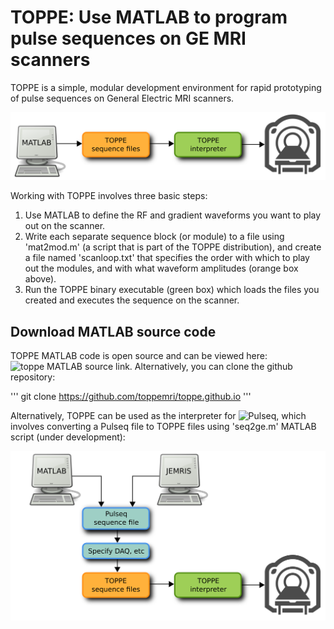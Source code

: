 # TOPPE: Use MATLAB to program pulse sequences on GE MRI scanners

TOPPE is a simple, modular development environment for rapid prototyping of pulse sequences on General Electric MRI scanners.

![TOPPE workflow](/figs/workflow.png)

Working with TOPPE involves three basic steps:

1. Use MATLAB to define the RF and gradient waveforms you want to play out on the scanner.
1. Write each separate sequence block (or module) to a file using 'mat2mod.m' (a script that is part of the TOPPE distribution), and create a file named 'scanloop.txt' that specifies the order with which to play out the modules, and with what waveform amplitudes (orange box above). 
1. Run the TOPPE binary executable (green box) which loads the files you created and executes the sequence on the scanner.

## Download MATLAB source code

TOPPE MATLAB code is open source and can be viewed here: ![toppe MATLAB source link](https://github.com/toppeMRI/toppe).
Alternatively, you can clone the github repository:

'''
git clone https://github.com/toppemri/toppe.github.io
'''


Alternatively, TOPPE can be used as the interpreter for ![Pulseq](pulseq.github.io), which involves converting a Pulseq file to TOPPE files using 'seq2ge.m' MATLAB script (under development):

![TOPPE files](/figs/pulseq.png)
